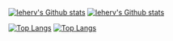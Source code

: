 [![leherv's Github stats](https://github-readme-stats.vercel.app/api?username=leherv&show_icons=true&theme=dark#gh-dark-mode-only)](https://github.com/anuraghazra/github-readme-stats#gh-dark-mode-only)
[![leherv's Github stats](https://github-readme-stats.vercel.app/api?username=leherv&show_icons=true&theme=default#gh-light-mode-only)](https://github.com/anuraghazra/github-readme-stats#gh-light-mode-only)

[![Top Langs](https://github-readme-stats.vercel.app/api/top-langs/?username=leherv&theme=dark#gh-dark-mode-only)](https://github.com/anuraghazra/github-readme-stats)
[![Top Langs](https://github-readme-stats.vercel.app/api/top-langs/?username=leherv&theme=default#gh-light-mode-only)](https://github.com/anuraghazra/github-readme-stats)
